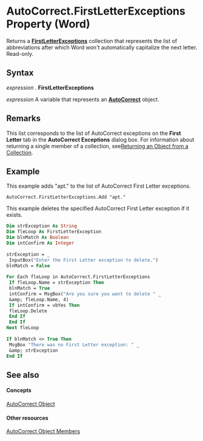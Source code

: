 
# AutoCorrect.FirstLetterExceptions Property (Word)

Returns a  **[FirstLetterExceptions](5dc5cc43-a696-d80f-58f9-0f74dfcad0ed.md)** collection that represents the list of abbreviations after which Word won't automatically capitalize the next letter. Read-only.


## Syntax

 _expression_ . **FirstLetterExceptions**

 _expression_ A variable that represents an **[AutoCorrect](dea9b72c-4378-05ac-ec4b-51cf3af3f2a3.md)** object.


## Remarks

This list corresponds to the list of AutoCorrect exceptions on the  **First Letter** tab in the **AutoCorrect Exceptions** dialog box. For information about returning a single member of a collection, see[Returning an Object from a Collection](http://msdn.microsoft.com/library/28f76384-f495-9640-a7c8-10ada3fac727%28Office.15%29.aspx).


## Example

This example adds "apt." to the list of AutoCorrect First Letter exceptions.


```
AutoCorrect.FirstLetterExceptions.Add "apt."
```

This example deletes the specified AutoCorrect First Letter exception if it exists.




```vb
Dim strException As String 
Dim fleLoop As FirstLetterException 
Dim blnMatch As Boolean 
Dim intConfirm As Integer 
 
strException = _ 
 InputBox("Enter the First Letter exception to delete.") 
blnMatch = False 
 
For Each fleLoop in AutoCorrect.FirstLetterExceptions 
 If fleLoop.Name = strException Then 
 blnMatch = True 
 intConfirm = MsgBox("Are you sure you want to delete " _ 
 &amp; fleLoop.Name, 4) 
 If intConfirm = vbYes Then 
 fleLoop.Delete 
 End If 
 End If 
Next fleLoop 
 
If blnMatch <> True Then 
 MsgBox "There was no First Letter exception: " _ 
 &amp; strException 
End If
```


## See also


#### Concepts


[AutoCorrect Object](dea9b72c-4378-05ac-ec4b-51cf3af3f2a3.md)
#### Other resources


[AutoCorrect Object Members](cc5f42d4-6689-221f-5ad2-3b56f3b2c42f.md)
